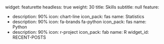 
widget: featurette
headless: true
weight: 30
title: Skills
subtitle: null
feature:
  - description: 90%
    icon: chart-line
    icon_pack: fas
    name: Statistics
  - description: 90%
    icon: fa-brands fa-python
    icon_pack: fas
    name: Python
   - description: 90%
    icon: r-project
    icon_pack: fab
    name: R
widget_id: RECENT-POSTS




